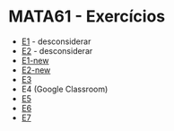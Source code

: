 # MATA61 - Exercícios

+ [E1](./E1) - desconsiderar
+ [E2](./E2) - desconsiderar
+ [E1-new](./E1-new)
+ [E2-new](./E2-new)
+ [E3](./E3) 
+ E4 (Google Classroom)
+ [E5](./E5)
+ [E6](./E6)
+ [E7](./E7)
